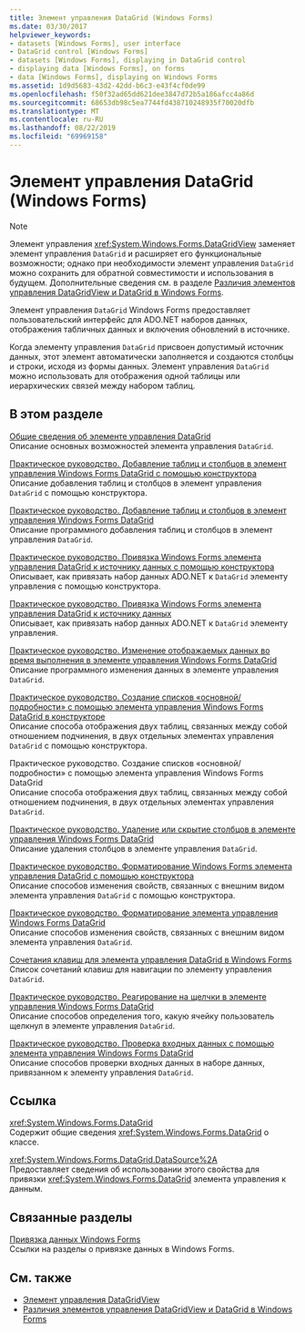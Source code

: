 ```yaml
---
title: Элемент управления DataGrid (Windows Forms)
ms.date: 03/30/2017
helpviewer_keywords:
- datasets [Windows Forms], user interface
- DataGrid control [Windows Forms]
- datasets [Windows Forms], displaying in DataGrid control
- displaying data [Windows Forms], on forms
- data [Windows Forms], displaying on Windows Forms
ms.assetid: 1d9d5683-43d2-42dd-b6c3-e43f4cf0de99
ms.openlocfilehash: f50f32ad65dd621dee3847d72b5a186afcc4a86d
ms.sourcegitcommit: 68653db98c5ea7744fd438710248935f70020dfb
ms.translationtype: MT
ms.contentlocale: ru-RU
ms.lasthandoff: 08/22/2019
ms.locfileid: "69969158"
---
```

# <a name="datagrid-control-windows-forms"></a>Элемент управления DataGrid (Windows Forms)
> [!NOTE]
> Элемент управления <xref:System.Windows.Forms.DataGridView> заменяет элемент управления `DataGrid` и расширяет его функциональные возможности; однако при необходимости элемент управления `DataGrid` можно сохранить для обратной совместимости и использования в будущем. Дополнительные сведения см. в разделе [Различия элементов управления DataGridView и DataGrid в Windows Forms](differences-between-the-windows-forms-datagridview-and-datagrid-controls.md).  
  
 Элемент управления `DataGrid` Windows Forms предоставляет пользовательский интерфейс для ADO.NET наборов данных, отображения табличных данных и включения обновлений в источнике.  
  
 Когда элементу управления `DataGrid` присвоен допустимый источник данных, этот элемент автоматически заполняется и создаются столбцы и строки, исходя из формы данных. Элемент управления `DataGrid` можно использовать для отображения одной таблицы или иерархических связей между набором таблиц.  
  
## <a name="in-this-section"></a>В этом разделе  
 [Общие сведения об элементе управления DataGrid](datagrid-control-overview-windows-forms.md)  
 Описание основных возможностей элемента управления `DataGrid`.  
  
 [Практическое руководство. Добавление таблиц и столбцов в элемент управления Windows Forms DataGrid с помощью конструктора](add-tables-and-columns-to-wf-datagrid-control-using-the-designer.md)  
 Описание добавления таблиц и столбцов в элемент управления `DataGrid` с помощью конструктора.  
  
 [Практическое руководство. Добавление таблиц и столбцов в элемент управления Windows Forms DataGrid](how-to-add-tables-and-columns-to-the-windows-forms-datagrid-control.md)  
 Описание программного добавления таблиц и столбцов в элемент управления `DataGrid`.  
  
 [Практическое руководство. Привязка Windows Forms элемента управления DataGrid к источнику данных с помощью конструктора](bind-wf-datagrid-control-to-a-data-source-using-the-designer.md)  
 Описывает, как привязать набор данных ADO.NET к `DataGrid` элементу управления с помощью конструктора.  
  
 [Практическое руководство. Привязка Windows Forms элемента управления DataGrid к источнику данных](how-to-bind-the-windows-forms-datagrid-control-to-a-data-source.md)  
 Описывает, как привязать набор данных ADO.NET к `DataGrid` элементу управления.  
  
 [Практическое руководство. Изменение отображаемых данных во время выполнения в элементе управления Windows Forms DataGrid](change-displayed-data-at-run-time-wf-datagrid-control.md)  
 Описание программного изменения данных в элементе управления `DataGrid`.  
  
 [Практическое руководство. Создание списков «основной/подробности» с помощью элемента управления Windows Forms DataGrid в конструкторе](create-master-details-lists-with-wf-datagrid-control-using-the-designer.md)  
 Описание способа отображения двух таблиц, связанных между собой отношением подчинения, в двух отдельных элементах управления `DataGrid` с помощью конструктора.  
  
 Практическое руководство. Создание списков «основной/подробности» с помощью элемента управления Windows Forms DataGrid  
 Описание способа отображения двух таблиц, связанных между собой отношением подчинения, в двух отдельных элементах управления `DataGrid`.  
  
 [Практическое руководство. Удаление или скрытие столбцов в элементе управления Windows Forms DataGrid](how-to-delete-or-hide-columns-in-the-windows-forms-datagrid-control.md)  
 Описание удаления столбцов в элементе управления `DataGrid`.  
  
 [Практическое руководство. Форматирование Windows Forms элемента управления DataGrid с помощью конструктора](how-to-format-the-windows-forms-datagrid-control-using-the-designer.md)  
 Описание способов изменения свойств, связанных с внешним видом элемента управления `DataGrid` с помощью конструктора.  
  
 [Практическое руководство. Форматирование элемента управления Windows Forms DataGrid](how-to-format-the-windows-forms-datagrid-control.md)  
 Описание способов изменения свойств, связанных с внешним видом элемента управления `DataGrid`.  
  
 [Сочетания клавиш для элемента управления DataGrid в Windows Forms](keyboard-shortcuts-for-the-windows-forms-datagrid-control.md)  
 Список сочетаний клавиш для навигации по элементу управления `DataGrid`.  
  
 [Практическое руководство. Реагирование на щелчки в элементе управления Windows Forms DataGrid](how-to-respond-to-clicks-in-the-windows-forms-datagrid-control.md)  
 Описание способов определения того, какую ячейку пользователь щелкнул в элементе управления `DataGrid`.  
  
 [Практическое руководство. Проверка входных данных с помощью элемента управления Windows Forms DataGrid](how-to-validate-input-with-the-windows-forms-datagrid-control.md)  
 Описание способов проверки входных данных в наборе данных, привязанном к элементу управления `DataGrid`.  
  
## <a name="reference"></a>Ссылка  
 <xref:System.Windows.Forms.DataGrid>  
 Содержит общие сведения <xref:System.Windows.Forms.DataGrid> о классе.  
  
 <xref:System.Windows.Forms.DataGrid.DataSource%2A>  
 Предоставляет сведения об использовании этого свойства для привязки <xref:System.Windows.Forms.DataGrid> элемента управления к данным.  
  
## <a name="related-sections"></a>Связанные разделы  
 [Привязка данных Windows Forms](../windows-forms-data-binding.md)  
 Ссылки на разделы о привязке данных в Windows Forms.  
  
## <a name="see-also"></a>См. также

- [Элемент управления DataGridView](datagridview-control-windows-forms.md)
- [Различия элементов управления DataGridView и DataGrid в Windows Forms](differences-between-the-windows-forms-datagridview-and-datagrid-controls.md)
